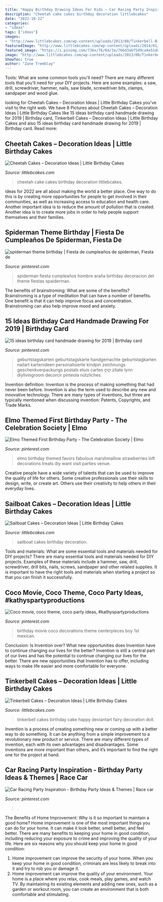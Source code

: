 ```yaml
---
title: "Happy Birthday Drawing Ideas For Kids ~ Car Racing Party Inspiration"
description: "Cheetah cake cakes birthday decoration littlebcakes"
date: "2022-10-22"
categories:
- "ideas"
tags: ["ideas"]
images:
- "http://www.littlebcakes.com/wp-content/uploads/2013/08/Tinkerbell-Birthday-Cakes.jpg"
featuredImage: "http://www.littlebcakes.com/wp-content/uploads/2014/01/Sailboat-Birthday-Cakes.jpg"
featured_image: "https://i.pinimg.com/736x/76/6d/3a/766d3a6f5d9ca4e51dde4f09bb831e0e--elmo-birthday-party-ideas-first-birthday-parties.jpg"
image: "http://www.littlebcakes.com/wp-content/uploads/2013/08/Tinkerbell-Birthday-Cakes.jpg"
ShowToc: true
author: "Zane Tremblay"
---
```



Tools: What are some common tools you'll need?
There are many different tools that you'll need for your DIY projects. Here are some examples: a saw, drill, screwdriver, hammer, nails, saw blade, screwdriver bits, clamps, sandpaper and wood glue.

	

		
looking for Cheetah Cakes – Decoration Ideas | Little Birthday Cakes you've visit to the right web. We have 8 Pictures about Cheetah Cakes – Decoration Ideas | Little Birthday Cakes like 15 ideas birthday card handmade drawing for 2019 | Birthday card, Tinkerbell Cakes – Decoration Ideas | Little Birthday Cakes and also 15 ideas birthday card handmade drawing for 2019 | Birthday card. Read more:
		
    
## Cheetah Cakes – Decoration Ideas | Little Birthday Cakes

<img loading=lazy src="http://www.littlebcakes.com/wp-content/uploads/2014/02/Cheetah-Cake.jpg" onerror="this.onerror=null;this.src='https://tse4.mm.bing.net/th?id=OIP.5DkrL3y17bu9aMrsV_bzEwHaKS&amp;pid=15.1';" alt="Cheetah Cakes – Decoration Ideas | Little Birthday Cakes">

_Source: littlebcakes.com_

>cheetah cake cakes birthday decoration littlebcakes. 

	

ideas for 2022 are all about making the world a better place. One way to do this is by creating more opportunities for people to get involved in their communities, as well as increasing access to education and health care. Another important idea is to reduce the amount of pollution that is created. Another idea is to create more jobs in order to help people support themselves and their families.

    
## Spiderman Theme Birthday | Fiesta De Cumpleaños De Spiderman, Fiesta De

<img loading=lazy src="https://i.pinimg.com/736x/7f/b0/ac/7fb0aca42ce11b9390b8c3300a25b032--spiderman-rd-birthday.jpg" onerror="this.onerror=null;this.src='https://tse3.mm.bing.net/th?id=OIP.kGbGzpNYU3JnAN4ZaWivFgDhEs&amp;pid=15.1';" alt="spiderman theme birthday | Fiesta de cumpleaños de spiderman, Fiesta de">

_Source: pinterest.com_

>spiderman fiesta cumpleaños hombre araña birthday decoracion del theme fiestas spaiderman. 

	

The benefits of brainstroming: What are some of the benefits?
Brainstroming is a type of meditation that can have a number of benefits. One benefit is that it can help improve focus and concentration. Brainstroming can also help improve mood and anxiety.

    
## 15 Ideas Birthday Card Handmade Drawing For 2019 | Birthday Card

<img loading=lazy src="https://i.pinimg.com/736x/e5/a9/e3/e5a9e35a7ac1a9348905be9e9f6db1b5.jpg" onerror="this.onerror=null;this.src='https://tse2.mm.bing.net/th?id=OIP.wxE6cbKmxKINa6aGwitTXwAAAA&amp;pid=15.1';" alt="15 ideas birthday card handmade drawing for 2019 | Birthday card">

_Source: pinterest.com_

>geburtstagskarten geburtstagskarte handgemachte geburtstagkarten nailart kartenideen personalisierte kindpin zeichnungs geschenkverpackungs postals etuis cartes ღღ zitate lynn diylivingroom decorcir pinteola nützliches. 

	

Invention definition:
Invention is the process of making something that had never been before. Invention is also the term used to describe any new and innovative technology. There are many types of inventions, but three are typically mentioned when discussing invention: Patents, Copyrights, and Trade Marks.

    
## Elmo Themed First Birthday Party - The Celebration Society | Elmo

<img loading=lazy src="https://i.pinimg.com/736x/76/6d/3a/766d3a6f5d9ca4e51dde4f09bb831e0e--elmo-birthday-party-ideas-first-birthday-parties.jpg" onerror="this.onerror=null;this.src='https://tse3.mm.bing.net/th?id=OIP.Lhdt00olEPLWU19PFqLXQQHaLH&amp;pid=15.1';" alt="Elmo Themed First Birthday Party - The Celebration Society | Elmo">

_Source: pinterest.com_

>elmo birthday themed favors fabulous marshmallow strawberries loft decorations treats diy want visit parties venue. 

	

Creative people have a wide variety of talents that can be used to improve the quality of life for others. Some creative professionals use their skills to design, write, or create art. Others use their creativity to help others in their everyday lives.

    
## Sailboat Cakes – Decoration Ideas | Little Birthday Cakes

<img loading=lazy src="http://www.littlebcakes.com/wp-content/uploads/2014/01/Sailboat-Birthday-Cakes.jpg" onerror="this.onerror=null;this.src='https://tse2.mm.bing.net/th?id=OIP.N5UFLvkIVDUgh8TPsIvUSAHaJ4&amp;pid=15.1';" alt="Sailboat Cakes – Decoration Ideas | Little Birthday Cakes">

_Source: littlebcakes.com_

>sailboat cakes birthday decoration. 

	

Tools and materials: What are some essential tools and materials needed for DIY projects?
There are many essential tools and materials needed for DIY projects. Examples of these materials include a hammer, saw, drill, screwdriver, drill bits, nails, screws, sandpaper and other related supplies. It is important to have the right tools and materials when starting a project so that you can finish it successfully.

    
## Coco Movie, Coco Theme, Coco Party Ideas, #kathyspartyproductions

<img loading=lazy src="https://i.pinimg.com/736x/40/15/cc/4015cc82a933977259945f7b5a60c6e9.jpg" onerror="this.onerror=null;this.src='https://tse2.mm.bing.net/th?id=OIP.M_E_AfN_kSbqErY2t-aJugHaJ3&amp;pid=15.1';" alt="Coco movie, coco theme, coco party ideas, #kathyspartyproductions">

_Source: pinterest.com_

>birthday movie coco decorations theme centerpieces boy 1st mexican. 

	

Conclusion: Is Invention over? What new opportunities does Invention have to continue changing our lives for the better?
Invention is still a central part of our lives and has the potential to continue changing our lives for the better. There are new opportunities that Invention has to offer, including ways to make life easier and more comfortable for everyone.

    
## Tinkerbell Cakes – Decoration Ideas | Little Birthday Cakes

<img loading=lazy src="http://www.littlebcakes.com/wp-content/uploads/2013/08/Tinkerbell-Birthday-Cakes.jpg" onerror="this.onerror=null;this.src='https://tse4.mm.bing.net/th?id=OIP.1b-wiC973LgA4OKCRwSmRwHaKZ&amp;pid=15.1';" alt="Tinkerbell Cakes – Decoration Ideas | Little Birthday Cakes">

_Source: littlebcakes.com_

>tinkerbell cakes birthday cake happy deviantart fairy decoration doll. 

	

Invention is a process of creating something new or coming up with a better way to do something. It can be anything from a simple improvement to a revolutionary new product or service. There are many different types of invention, each with its own advantages and disadvantages. Some inventions are more important than others, and it’s important to find the right one for the project at hand.

    
## Car Racing Party Inspiration - Birthday Party Ideas &amp; Themes | Race Car

<img loading=lazy src="https://i.pinimg.com/736x/f0/75/ce/f075ce10e66ff7f7c9f765443a1d753d.jpg" onerror="this.onerror=null;this.src='https://tse3.mm.bing.net/th?id=OIP.h1ngX3l1xtxqfu7-cKNCPQHaLY&amp;pid=15.1';" alt="Car Racing Party Inspiration - Birthday Party Ideas &amp; Themes | Race car">

_Source: pinterest.com_

>. 

	

The Benefits of Home Improvement: Why is it so important to maintain a good home?
Home improvement is one of the most important things you can do for your home. It can make it look better, smell better, and feel better. There are many benefits to keeping your home in good condition, including reducing your exposure to crime and improving the quality of your life. Here are six reasons why you should keep your home in good condition: 
1. Home improvement can improve the security of your home. When you keep your home in good condition, criminals are less likely to break into it and try to rob you or damage it. 
2. Home improvement can improve the quality of your environment. Your home is a place where you relax, cook meals, play games, and watch TV. By maintaining its existing elements and adding new ones, such as a garden or workout room, you can create an environment that is both comfortable and stimulating. 

